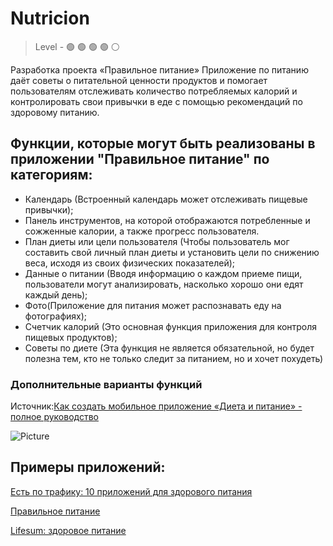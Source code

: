 # Nutricion

> Level -  :green_circle: :green_circle: :green_circle: :green_circle: :white_circle:

Разработка проекта «Правильное питание»
Приложение по питанию даёт советы о питательной ценности продуктов и помогает пользователям отслеживать количество потребляемых калорий и контролировать свои привычки в еде с помощью рекомендаций по здоровому питанию. 

## Функции, которые могут быть реализованы в приложении "Правильное питание" по категориям:

- Календарь (Встроенный календарь может отслеживать пищевые привычки);
- Панель инструментов, на которой отображаются потребленные и сожженные калории, а также прогресс пользователя. 
- План диеты или цели пользователя (Чтобы пользователь мог составить свой личный план диеты и установить цели по снижению веса, исходя из своих физических показателей);
- Данные о питании	(Вводя информацию о каждом приеме пищи, пользователи могут анализировать, насколько хорошо они едят каждый день);
- Фото(Приложение для питания может распознавать еду на фотографиях);
- Счетчик калорий	(Это основная функция приложения для контроля пищевых продуктов);
- Советы по диете	(Эта функция не является обязательной, но будет полезна тем, кто не только следит за питанием, но и хочет похудеть)

### Дополнительные варианты функций
Источник:[Как создать мобильное приложение «Диета и питание» - полное руководство](https://www.affde.com/ru/diet-nutrition-app-development-guide.html)

![Picture](https://github.com/startupemulator/challenges/blob/main/Nutrition/picture1.jpeg)

## Примеры приложений: 

[Есть по трафику: 10 приложений для здорового питания](https://womo.ua/est-po-trafiku-10-prilozheniy-dlya-zdorovogo-pitaniya/)

[Правильное питание](https://apps.apple.com/ua/app/pep-%D0%BF%D1%80%D0%B0%D0%B2%D0%B8%D0%BB%D1%8C%D0%BD%D0%BE%D0%B5-%D0%BF%D0%B8%D1%82%D0%B0%D0%BD%D0%B8%D0%B5/id983973815?l=ru)

[Lifesum: здоровое питание](https://apps.apple.com/ua/app/lifesum-%D0%B7%D0%B4%D0%BE%D1%80%D0%BE%D0%B2%D0%BE%D0%B5-%D0%BF%D0%B8%D1%82%D0%B0%D0%BD%D0%B8%D0%B5/id286906691?l=ru)



